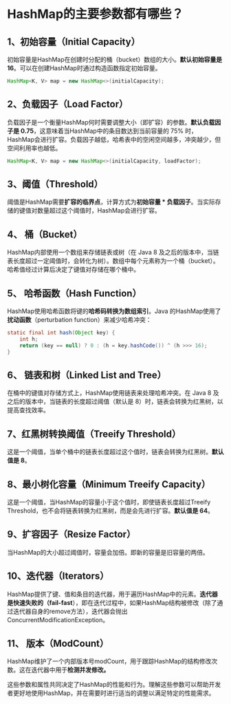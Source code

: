 # HashMap的主要参数都有哪些？

## 1、**初始容量（Initial Capacity）**

初始容量是HashMap在创建时分配的桶（bucket）数组的大小。**默认初始容量是 16**。可以在创建HashMap时通过构造函数指定初始容量。

```java
HashMap<K, V> map = new HashMap<>(initialCapacity);
```

## 2、**负载因子（Load Factor）**

负载因子是一个衡量HashMap何时需要调整大小（即扩容）的参数。**默认负载因子是 0.75**，这意味着当HashMap中的条目数达到当前容量的 75% 时，HashMap会进行扩容。负载因子越低，哈希表中的空闲空间越多，冲突越少，但空间利用率也越低。

```java
HashMap<K, V> map = new HashMap<>(initialCapacity, loadFactor);
```

## 3、**阈值（Threshold）**

阈值是HashMap需要**扩容的临界点**，计算方式为**初始容量 * 负载因子**。当实际存储的键值对数量超过这个阈值时，HashMap会进行扩容。

## 4、 **桶（Bucket）**

HashMap内部使用一个数组来存储链表或树（在 Java 8 及之后的版本中，当链表长度超过一定阈值时，会转化为树）。数组中每个元素称为一个桶（bucket）。哈希值经过计算后决定了键值对存储在哪个桶中。

## 5、 **哈希函数（Hash Function）**

HashMap使用哈希函数将键的**哈希码转换为数组索引**。Java 的HashMap使用了**扰动函数**（perturbation function）来减少哈希冲突：

```java
static final int hash(Object key) {
    int h;
    return (key == null) ? 0 : (h = key.hashCode()) ^ (h >>> 16);
}
```

## 6、 **链表和树（Linked List and Tree）**

在桶中的键值对存储方式上，HashMap使用链表来处理哈希冲突。在 Java 8 及之后的版本中，当链表的长度超过阈值（默认是 8）时，链表会转换为红黑树，以提高查找效率。

## 7、**红黑树转换阈值（Treeify Threshold）**

这是一个阈值，当单个桶中的链表长度超过这个值时，链表会转换为红黑树。**默认值是 8**。

## 8、**最小树化容量（Minimum Treeify Capacity）**

这是一个阈值，当HashMap的容量小于这个值时，即使链表长度超过Treeify Threshold，也不会将链表转换为红黑树，而是会先进行扩容。**默认值是 64**。

## 9、**扩容因子（Resize Factor）**

当HashMap的大小超过阈值时，容量会加倍。即新的容量是旧容量的两倍。

## 10、**迭代器（Iterators）**

HashMap提供了键、值和条目的迭代器，用于遍历HashMap中的元素。**迭代器是快速失败的（fail-fast**），即在迭代过程中，如果HashMap结构被修改（除了通过迭代器自身的remove方法），迭代器会抛出ConcurrentModificationException。

## 11、 **版本（ModCount）**

HashMap维护了一个内部版本号modCount，用于跟踪HashMap的结构修改次数。这在迭代器中用于**检测并发修改。**

这些参数和属性共同决定了HashMap的性能和行为。理解这些参数可以帮助开发者更好地使用HashMap，并在需要时进行适当的调整以满足特定的性能需求。